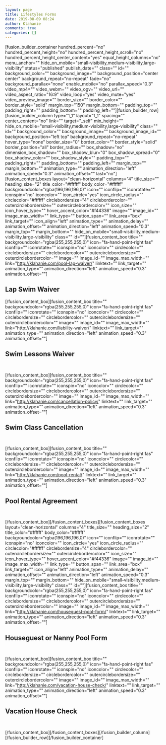 ```yaml
---
layout: page
title: Lifestyles Forms
date: 2019-08-09 08:24
author: Klahanie
comments: true
categories: []
---
```

[fusion_builder_container hundred_percent="no" hundred_percent_height="no" hundred_percent_height_scroll="no" hundred_percent_height_center_content="yes" equal_height_columns="no" menu_anchor="" hide_on_mobile="small-visibility,medium-visibility,large-visibility" status="published" publish_date="" class="" id="" background_color="" background_image="" background_position="center center" background_repeat="no-repeat" fade="no" background_parallax="none" enable_mobile="no" parallax_speed="0.3" video_mp4="" video_webm="" video_ogv="" video_url="" video_aspect_ratio="16:9" video_loop="yes" video_mute="yes" video_preview_image="" border_size="" border_color="" border_style="solid" margin_top="150" margin_bottom="" padding_top="" padding_right="" padding_bottom="" padding_left=""][fusion_builder_row][fusion_builder_column type="1_1" layout="1_1" spacing="" center_content="no" link="" target="_self" min_height="" hide_on_mobile="small-visibility,medium-visibility,large-visibility" class="" id="" background_color="" background_image="" background_image_id="" background_position="left top" background_repeat="no-repeat" hover_type="none" border_size="0" border_color="" border_style="solid" border_position="all" border_radius="" box_shadow="no" dimension_box_shadow="" box_shadow_blur="0" box_shadow_spread="0" box_shadow_color="" box_shadow_style="" padding_top="" padding_right="" padding_bottom="" padding_left="" margin_top="" margin_bottom="" animation_type="" animation_direction="left" animation_speed="0.3" animation_offset="" last="no"][fusion_content_boxes layout="clean-horizontal" columns="4" title_size="" heading_size="2" title_color="#ffffff" body_color="#ffffff" backgroundcolor="rgba(196,196,196,0)" icon="" iconflip="" iconrotate="" iconspin="no" iconcolor="" icon_circle="yes" icon_circle_radius="" circlecolor="#ffffff" circlebordersize="4" circlebordercolor="" outercirclebordersize="" outercirclebordercolor="" icon_size="" icon_hover_type="" hover_accent_color="#f44336" image="" image_id="" image_max_width="" link_type="" button_span="" link_area="box" link_target="" icon_align="left" animation_type="" animation_delay="" animation_offset="" animation_direction="left" animation_speed="0.3" margin_top="" margin_bottom="" hide_on_mobile="small-visibility,medium-visibility,large-visibility" class="" id=""][fusion_content_box title="" backgroundcolor="rgba(255,255,255,0)" icon="fa-hand-point-right fas" iconflip="" iconrotate="" iconspin="no" iconcolor="" circlecolor="" circlebordersize="" circlebordercolor="" outercirclebordersize="" outercirclebordercolor="" image="" image_id="" image_max_width="" link="http://klahanie.com/pool-lap-waiver/" linktext="" link_target="" animation_type="" animation_direction="left" animation_speed="0.3" animation_offset=""]
<h2>Lap Swim Waiver</h2>
[/fusion_content_box][fusion_content_box title="" backgroundcolor="rgba(255,255,255,0)" icon="fa-hand-point-right fas" iconflip="" iconrotate="" iconspin="no" iconcolor="" circlecolor="" circlebordersize="" circlebordercolor="" outercirclebordersize="" outercirclebordercolor="" image="" image_id="" image_max_width="" link="http://klahanie.com/liability-waiver/" linktext="" link_target="" animation_type="" animation_direction="left" animation_speed="0.3" animation_offset=""]
<h2>Swim Lessons Waiver</h2>
<span style="color: #2c231d; font-family: Railway , Arial, sans-serif; font-size: small;"><span style="color: #594a41; font-family: Railway , Arial, sans-serif; font-size: small;"><span style="font-size: small;"> </span></span></span>

[/fusion_content_box][fusion_content_box title="" backgroundcolor="rgba(255,255,255,0)" icon="fa-hand-point-right fas" iconflip="" iconrotate="" iconspin="no" iconcolor="" circlecolor="" circlebordersize="" circlebordercolor="" outercirclebordersize="" outercirclebordercolor="" image="" image_id="" image_max_width="" link="http://klahanie.com/cancellation-policy/" linktext="" link_target="" animation_type="" animation_direction="left" animation_speed="0.3" animation_offset=""]
<h2>Swim Class Cancellation</h2>
<span style="color: #2c231d; font-family: Railway , Arial, sans-serif; font-size: small;"><span style="color: #594a41; font-family: Railway , Arial, sans-serif; font-size: small;"><span style="font-size: small;"> </span></span></span>

[/fusion_content_box][fusion_content_box title="" backgroundcolor="rgba(255,255,255,0)" icon="fa-hand-point-right fas" iconflip="" iconrotate="" iconspin="no" iconcolor="" circlecolor="" circlebordersize="" circlebordercolor="" outercirclebordersize="" outercirclebordercolor="" image="" image_id="" image_max_width="" link="http://klahanie.com/pool-rental/" linktext="" link_target="" animation_type="" animation_direction="left" animation_speed="0.3" animation_offset=""]
<h2>Pool Rental Agreement</h2>
<span style="color: #2c231d; font-family: Railway , Arial, sans-serif; font-size: small;"><span style="color: #594a41; font-family: Railway , Arial, sans-serif; font-size: small;"><span style="font-size: small;"> </span></span></span>

[/fusion_content_box][/fusion_content_boxes][fusion_content_boxes layout="clean-horizontal" columns="4" title_size="" heading_size="2" title_color="#ffffff" body_color="#ffffff" backgroundcolor="rgba(196,196,196,0)" icon="" iconflip="" iconrotate="" iconspin="no" iconcolor="" icon_circle="yes" icon_circle_radius="" circlecolor="#ffffff" circlebordersize="4" circlebordercolor="" outercirclebordersize="" outercirclebordercolor="" icon_size="" icon_hover_type="" hover_accent_color="#f44336" image="" image_id="" image_max_width="" link_type="" button_span="" link_area="box" link_target="" icon_align="left" animation_type="" animation_delay="" animation_offset="" animation_direction="left" animation_speed="0.3" margin_top="" margin_bottom="" hide_on_mobile="small-visibility,medium-visibility,large-visibility" class="" id=""][fusion_content_box title="" backgroundcolor="rgba(255,255,255,0)" icon="fa-hand-point-right fas" iconflip="" iconrotate="" iconspin="no" iconcolor="" circlecolor="" circlebordersize="" circlebordercolor="" outercirclebordersize="" outercirclebordercolor="" image="" image_id="" image_max_width="" link="http://klahanie.com/houseguest-pool-form/" linktext="" link_target="" animation_type="" animation_direction="left" animation_speed="0.3" animation_offset=""]
<h2>Houseguest or Nanny Pool Form</h2>
<span style="color: #2c231d; font-family: Railway , Arial, sans-serif; font-size: small;"><span style="color: #594a41; font-family: Railway , Arial, sans-serif; font-size: small;"><span style="font-size: small;"> </span></span></span>

[/fusion_content_box][fusion_content_box title="" backgroundcolor="rgba(255,255,255,0)" icon="fa-hand-point-right fas" iconflip="" iconrotate="" iconspin="no" iconcolor="" circlecolor="" circlebordersize="" circlebordercolor="" outercirclebordersize="" outercirclebordercolor="" image="" image_id="" image_max_width="" link="http://klahanie.com/vacation-house-check/" linktext="" link_target="" animation_type="" animation_direction="left" animation_speed="0.3" animation_offset=""]
<h2>Vacation House Check</h2>
<span style="color: #2c231d; font-family: Railway , Arial, sans-serif; font-size: small;"><span style="color: #594a41; font-family: Railway , Arial, sans-serif; font-size: small;"><span style="font-size: small;"> </span></span></span>

[/fusion_content_box][/fusion_content_boxes][/fusion_builder_column][/fusion_builder_row][/fusion_builder_container]
